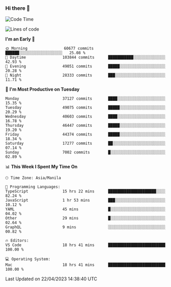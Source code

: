 ### Hi there 👋

<!--START_SECTION:waka-->
![Code Time](http://img.shields.io/badge/Code%20Time-3%2C867%20hrs%2039%20mins-blue)

![Lines of code](https://img.shields.io/badge/From%20Hello%20World%20I%27ve%20Written-99.5%20million%20lines%20of%20code-blue)

**I'm an Early 🐤** 

```text
🌞 Morning                60677 commits       ██████░░░░░░░░░░░░░░░░░░░   25.08 % 
🌆 Daytime                103844 commits      ███████████░░░░░░░░░░░░░░   42.93 % 
🌃 Evening                49051 commits       █████░░░░░░░░░░░░░░░░░░░░   20.28 % 
🌙 Night                  28333 commits       ███░░░░░░░░░░░░░░░░░░░░░░   11.71 % 
```
📅 **I'm Most Productive on Tuesday** 

```text
Monday                   37127 commits       ████░░░░░░░░░░░░░░░░░░░░░   15.35 % 
Tuesday                  49075 commits       █████░░░░░░░░░░░░░░░░░░░░   20.29 % 
Wednesday                40603 commits       ████░░░░░░░░░░░░░░░░░░░░░   16.78 % 
Thursday                 46447 commits       █████░░░░░░░░░░░░░░░░░░░░   19.20 % 
Friday                   44374 commits       █████░░░░░░░░░░░░░░░░░░░░   18.34 % 
Saturday                 17277 commits       ██░░░░░░░░░░░░░░░░░░░░░░░   07.14 % 
Sunday                   7002 commits        █░░░░░░░░░░░░░░░░░░░░░░░░   02.89 % 
```


📊 **This Week I Spent My Time On** 

```text
🕑︎ Time Zone: Asia/Manila

💬 Programming Languages: 
TypeScript               15 hrs 22 mins      █████████████████████░░░░   82.24 % 
JavaScript               1 hr 53 mins        ███░░░░░░░░░░░░░░░░░░░░░░   10.12 % 
YAML                     45 mins             █░░░░░░░░░░░░░░░░░░░░░░░░   04.02 % 
Other                    29 mins             █░░░░░░░░░░░░░░░░░░░░░░░░   02.64 % 
GraphQL                  9 mins              ░░░░░░░░░░░░░░░░░░░░░░░░░   00.82 % 

🔥 Editors: 
VS Code                  18 hrs 41 mins      █████████████████████████   100.00 % 

💻 Operating System: 
Mac                      18 hrs 41 mins      █████████████████████████   100.00 % 
```


 Last Updated on 22/04/2023 14:38:40 UTC
<!--END_SECTION:waka-->


<!--
**rad182/rad182** is a ✨ _special_ ✨ repository because its `README.md` (this file) appears on your GitHub profile.

Here are some ideas to get you started:

- 🔭 I’m currently working on ...
- 🌱 I’m currently learning ...
- 👯 I’m looking to collaborate on ...
- 🤔 I’m looking for help with ...
- 💬 Ask me about ...
- 📫 How to reach me: ...
- 😄 Pronouns: ...
- ⚡ Fun fact: ...
-->
